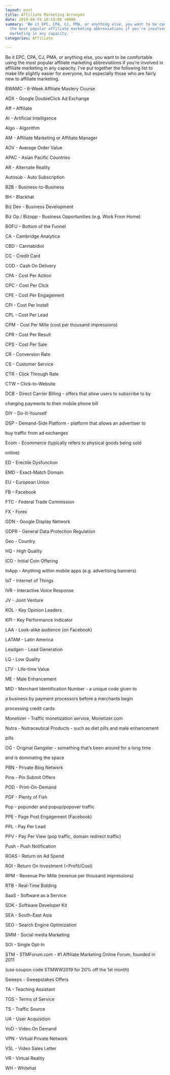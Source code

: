 ```yaml
---
layout: post
title: Affiliate Marketing Acronyms
date: 2019-04-19 16:59:00 +0000
summary: 'Be it EPC, CPA, CJ, PMA, or anything else, you want to be comfortable using
  the most popular affiliate marketing abbreviations if you’re involved in affiliate
  marketing in any capacity. '
categories: Affiliate

---
```

Be it EPC, CPA, CJ, PMA, or anything else, you want to be comfortable using the most popular affiliate marketing abbreviations if you’re involved in affiliate marketing in any capacity. I’ve put together the following list to make life slightly easier for everyone, but especially those who are fairly new to affiliate marketing.

6WAMC - 6-Week Affiliate Mastery Course

ADX - Google DoubleClick Ad Exchange

Aff – Affiliate

AI - Artificial Intelligence

Algo - Algorithm

AM - Affiliate Marketing or Affiliate Manager

AOV - Average Order Value

APAC - Asian Pacific Countries

AR - Alternate Reality

Autosub - Auto Subscription

B2B - Business-to-Business

BH - Blackhat

Biz Dev - Business Development

Biz Op / Bizopp - Business Opportunities (e.g. Work From Home)

BOFU – Bottom of the Funnel

CA - Cambridge Analytica

CBD - Cannabidiol

CC - Credit Card

COD - Cash On Delivery

CPA - Cost Per Action

CPC - Cost Per Click

CPE - Cost Per Engagement

CPI - Cost Per Install

CPL - Cost Per Lead

CPM - Cost Per Mille (cost per thousand impressions)

CPR - Cost Per Result

CPS - Cost Per Sale

CR - Conversion Rate

CS - Customer Service

CTR - Click Through Rate

CTW – Click-to-Website

DCB - Direct Carrier Billing - offers that allow users to subscribe to by

charging payments to their mobile phone bill

DIY - Do-It-Yourself

DSP - Demand-Side Platform - platform that allows an advertiser to

buy traffic from ad exchanges

Ecom - Ecommerce (typically refers to physical goods being sold

online)

ED - Erectile Dysfunction

EMD - Exact-Match Domain

EU - European Union

FB – Facebook

FTC - Federal Trade Commission

FX - Forex

GDN - Google Display Network

GDPR - General Data Protection Regulation

Geo - Country

HQ - High Quality

ICO - Initial Coin Offering

InApp - Anything within mobile apps (e.g. advertising banners)

IoT - Internet of Things

IVR - Interactive Voice Response

JV - Joint Venture

KOL - Key Opinion Leaders

KPI - Key Performance Indicator

LAA - Look-alike audience (on Facebook)

LATAM - Latin America

Leadgen - Lead Generation

LQ - Low Quality

LTV - Life-time Value

ME - Male Enhancement

MID - Merchant Identification Number - a unique code given to

a business by payment processors before a merchants begin

processing credit cards

Monetizer - Traffic monetization service, Monetizer.com

Nutra - Nutraceutical Products - such as diet pills and male enhancement

pills

OG - Original Gangster - something that’s been around for a long time

and is dominating the space

PBN - Private Blog Network

Pins - Pin Submit Offers

POD - Print-On-Demand

POF - Plenty of Fish

Pop - popunder and popup/popover traffic

PPE - Page Post Engagement (Facebook)

PPL - Pay Per Lead

PPV - Pay Per View (pop traffic, domain redirect traffic)

Push - Push Notification

ROAS - Return on Ad Spend

ROI - Return On Investment (=Profit/Cost)

RPM - Revenue Per Mille (revenue per thousand impressions)

RTB - Real-Time Bidding

SaaS - Software as a Service

SDK - Software Developer Kit

SEA - South-East Asia

SEO - Search Engine Optimization

SMM - Social media Marketing

SOI - Single Opt-In

STM - STMForum.com - #1 Affiliate Marketing Online Forum, founded in 2011

(use coupon code STMWW2019 for 20% off the 1st month)

Sweeps - Sweepstakes Offers

TA - Teaching Assistant

TOS - Terms of Service

TS - Traffic Source

UA - User Acquisition

VoD - Video On Demand

VPN - Virtual Private Network

VSL - Video Sales Letter

VR - Virtual Reality

WH - Whitehat